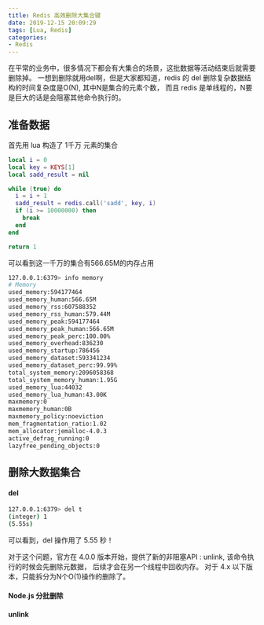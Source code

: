 ```yaml
---
title: Redis 高效删除大集合键
date: 2019-12-15 20:09:29
tags: [Lua, Redis]
categories: 
- Redis
---
```


在平常的业务中，很多情况下都会有大集合的场景，这批数据等活动结束后就需要删除掉。
一想到删除就用del啊，但是大家都知道，redis 的 del 删除复杂数据结构的时间复杂度是O(N), 其中N是集合的元素个数，
而且 redis 是单线程的，N要是巨大的话是会阻塞其他命令执行的。

## 准备数据

首先用 lua 构造了 1千万 元素的集合
``` lua
local i = 0
local key = KEYS[1]
local sadd_result = nil

while (true) do
  i = i + 1
  sadd_result = redis.call('sadd', key, i)
  if (i >= 10000000) then
    break
  end
end

return 1
```

<!-- more -->

可以看到这一千万的集合有566.65M的内存占用
``` sh
127.0.0.1:6379> info memory
# Memory
used_memory:594177464
used_memory_human:566.65M
used_memory_rss:607588352
used_memory_rss_human:579.44M
used_memory_peak:594177464
used_memory_peak_human:566.65M
used_memory_peak_perc:100.00%
used_memory_overhead:836230
used_memory_startup:786456
used_memory_dataset:593341234
used_memory_dataset_perc:99.99%
total_system_memory:2096058368
total_system_memory_human:1.95G
used_memory_lua:44032
used_memory_lua_human:43.00K
maxmemory:0
maxmemory_human:0B
maxmemory_policy:noeviction
mem_fragmentation_ratio:1.02
mem_allocator:jemalloc-4.0.3
active_defrag_running:0
lazyfree_pending_objects:0
```

## 删除大数据集合

#### del

``` sh
127.0.0.1:6379> del t
(integer) 1
(5.55s)
```

可以看到，del 操作用了 5.55 秒！

对于这个问题，官方在 4.0.0 版本开始，提供了新的非阻塞API : unlink, 该命令执行的时候会先删除元数据， 后续才会在另一个线程中回收内存。
对于 4.x 以下版本，只能拆分为N个O(1)操作的删除了。


#### Node.js 分批删除


#### unlink